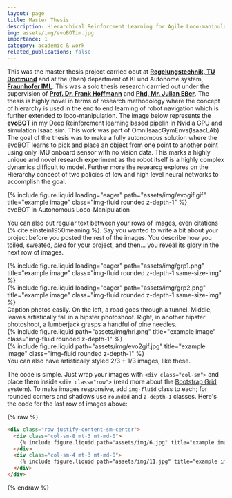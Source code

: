 ```yaml
---
layout: page
title: Master Thesis
description: Hierarchical Reinforcment Learning for Agile Loco-manipulation
img: assets/img/evoBOTim.jpg
importance: 1
category: academic & work
related_publications: false
---
```


This was the master thesis project carried oout at [**Regelungstechnik, TU Dortmund**](https://rst.etit.tu-dortmund.de/) and at the (then) department of KI und Autonome system, [**Fraunhofer IML**](https://www.iml.fraunhofer.de/). This was a solo thesis research carrried out under the supervision of [**Prof. Dr. Frank Hoffmann**](https://rst.etit.tu-dortmund.de/lehrstuhl/team/hoffmann/) and [**Phd, Mr. Julian Eßer**](https://www.iml.fraunhofer.de/de/abteilungen/b1/informationslogistik_und_assistenzsysteme/team_digitalisierung/unser-team-digitalisierung/julian-esser.html).
The thesis is highly novel in terms of research methodology where the concept of hierarchy is used in the end to end learning of robot navigation which is further extended to loco-manipulation. The image below represents the  [**evoBOT**](https://www.iml.fraunhofer.de/en/fields_of_activity/material-flow-systems/iot-and-embedded-systems/evobot.html) in my Deep Reinforcment learning based pipelin in Nvidia GPU and simulation Isaac sim. This work was part of OmniIsaacGymEnvs(IsaacLAb). The goal of the thesis was to make a fully autonomous solution where the evoBOT learns to pick and place an object from one point to another point using only IMU onboard sensor with no vision data. This marks a highly unique and novel research experiment as the robot itself is a highly complex dynamics difficult to model. Further more the researcg explores on the Hierarchy concept of two policies of low and high level neural networks to accomplish the goal.


<div class="row">
    <div class="col-sm mt-3 mt-md-0">
        {% include figure.liquid loading="eager" path="assets/img/evogif.gif" title="example image" class="img-fluid rounded z-depth-1" %}
    </div>
</div>
<div class="caption">
    evoBOT in Autonomous Loco-Manipulation
</div>

You can also put regular text between your rows of images, even citations {% cite einstein1950meaning %}.
Say you wanted to write a bit about your project before you posted the rest of the images.
You describe how you toiled, sweated, _bled_ for your project, and then... you reveal its glory in the next row of images.

<div class="row">
    <div class="col-sm mt-3 mt-md-0">
  {% include figure.liquid loading="eager" path="assets/img/grp1.png" title="example image" class="img-fluid rounded z-depth-1 same-size-img" %}
</div>
<div class="col-sm mt-3 mt-md-0">
  {% include figure.liquid loading="eager" path="assets/img/grp2.png" title="example image" class="img-fluid rounded z-depth-1 same-size-img" %}
</div>

    
</div>
<div class="caption">
    Caption photos easily. On the left, a road goes through a tunnel. Middle, leaves artistically fall in a hipster photoshoot. Right, in another hipster photoshoot, a lumberjack grasps a handful of pine needles.
</div>



<div class="row justify-content-sm-center">
    <div class="col-sm-8 mt-3 mt-md-0">
        {% include figure.liquid path="assets/img/hrl.png" title="example image" class="img-fluid rounded z-depth-1" %}
    </div>
    <div class="col-sm-4 mt-3 mt-md-0">
        {% include figure.liquid path="assets/img/evo2gif.jpg" title="example image" class="img-fluid rounded z-depth-1" %}
    </div>
</div>
<div class="caption">
    You can also have artistically styled 2/3 + 1/3 images, like these.
</div>

The code is simple.
Just wrap your images with `<div class="col-sm">` and place them inside `<div class="row">` (read more about the <a href="https://getbootstrap.com/docs/4.4/layout/grid/">Bootstrap Grid</a> system).
To make images responsive, add `img-fluid` class to each; for rounded corners and shadows use `rounded` and `z-depth-1` classes.
Here's the code for the last row of images above:

{% raw %}

```html
<div class="row justify-content-sm-center">
  <div class="col-sm-8 mt-3 mt-md-0">
    {% include figure.liquid path="assets/img/6.jpg" title="example image" class="img-fluid rounded z-depth-1" %}
  </div>
  <div class="col-sm-4 mt-3 mt-md-0">
    {% include figure.liquid path="assets/img/11.jpg" title="example image" class="img-fluid rounded z-depth-1" %}
  </div>
</div>
```

{% endraw %}
